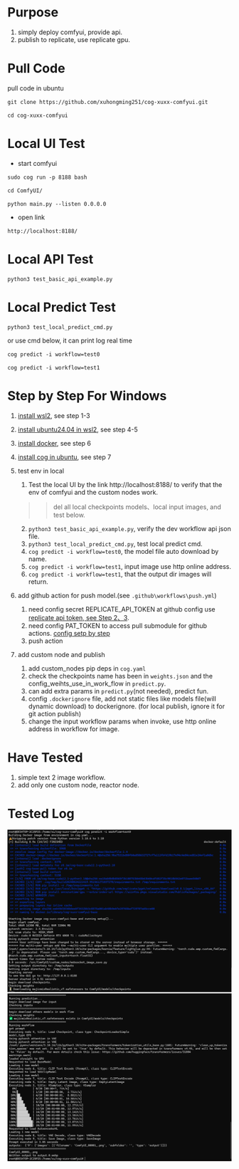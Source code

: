 # Purpose

1. simply deploy comfyui, provide api.
2. publish to replicate, use replicate gpu.

# Pull Code

pull code in ubuntu
```
git clone https://github.com/xuhongming251/cog-xuxx-comfyui.git
```

```
cd cog-xuxx-comfyui
```

# Local UI Test

- start comfyui
```
sudo cog run -p 8188 bash
```

```
cd ComfyUI/
```
```
python main.py --listen 0.0.0.0
```

- open link
```
http://localhost:8188/
```
# Local API Test

```
python3 test_basic_api_example.py
```


# Local Predict Test

```
python3 test_local_predict_cmd.py
```

or use cmd below, it can print log real time

```
cog predict -i workflow=test0

```

```
cog predict -i workflow=test1
```

# Step by Step For Windows

1. [install wsl2](https://github.com/replicate/cog/blob/main/docs/wsl2/wsl2.md), see step 1-3
2. [install ubuntu24.04 in wsl2](https://github.com/replicate/cog/blob/main/docs/wsl2/wsl2.md), see step 4-5
3. [install docker](https://github.com/replicate/cog/blob/main/docs/wsl2/wsl2.md), see step 6
4. [install cog in ubuntu](https://github.com/replicate/cog/blob/main/docs/wsl2/wsl2.md), see step 7
5. test env in local

   1. Test the local UI by the link http://localhost:8188/ to verify that the env of comfyui and the custom nodes work.
   
   >> del all local checkpoints models、local input images, and test below.

   2. `python3 test_basic_api_example.py`, verify the dev workflow api json file.
   3. `python3 test_local_predict_cmd.py`, test local predict cmd.
   4. `cog predict -i workflow=test0`, the model file auto download by name.
   5. `cog predict -i workflow=test1`, input image use http online address.
   6. `cog predict -i workflow=test1`, that the output dir images will return.

6. add github action for push model.(see `.github\workflows\push.yml`)
   1. need config secret REPLICATE_API_TOKEN at github config use [replicate api token, see Step 2、3](https://replicate.com/docs/guides/push-a-model-using-github-actions).
   2. need config PAT_TOKEN to access pull submodule for github actions. [config setp by step](https://stackoverflow.com/questions/65077036/how-to-checkout-submodule-in-github-action)
   3. push action

7. add custom node and publish
   1. add custom_nodes pip deps in `cog.yaml`
   2. check the checkpoints name has been in `weights.json` and the config_weihts_use_in_work_flow in `predict.py`.
   3. can add extra params in `predict.py`(not needed), predict fun.
   4. config `.dockerignore` file, add not static files like models file(will dynamic download) to dockerignore. (for local publish, ignore it for git action publish)
   5. change the input workflow params when invoke, use http online address in workflow for image.

# Have Tested

1. simple text 2 image workflow.
2. add only one custom node, reactor node.

# Tested Log

![](local_predict.png)
![](local_predict1.png)